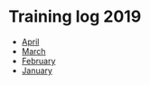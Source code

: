 # Training log 2019
- [April](/training-log/2019/april)
- [March](/training-log/2019/march)
- [February](/training-log/2019/february)
- [January](/training-log/2019/january)
